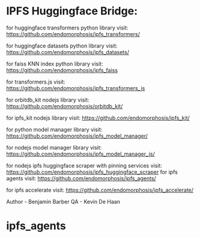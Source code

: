 # IPFS Huggingface Bridge:

for huggingface transformers python library visit:
https://github.com/endomorphosis/ipfs_transformers/

for huggingface datasets python library visit:
https://github.com/endomorphosis/ipfs_datasets/

for faiss KNN index python library visit:
https://github.com/endomorphosis/ipfs_faiss

for transformers.js visit:                          
https://github.com/endomorphosis/ipfs_transformers_js

for orbitdb_kit nodejs library visit:
https://github.com/endomorphosis/orbitdb_kit/

for ipfs_kit nodejs library visit:
https://github.com/endomorphosis/ipfs_kit/

for python model manager library visit: 
https://github.com/endomorphosis/ipfs_model_manager/

for nodejs model manager library visit: 
https://github.com/endomorphosis/ipfs_model_manager_js/

for nodejs ipfs huggingface scraper with pinning services visit:
https://github.com/endomorphosis/ipfs_huggingface_scraper
for ipfs agents visit:
https://github.com/endomorphosis/ipfs_agents/

for ipfs accelerate visit:
https://github.com/endomorphosis/ipfs_accelerate/

Author - Benjamin Barber
QA - Kevin De Haan

# ipfs_agents
